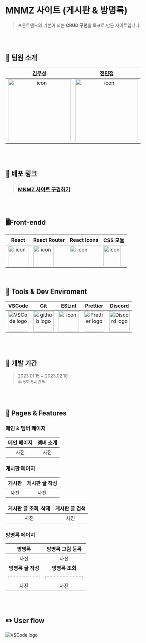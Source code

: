 # MNMZ 사이트 (게시판 & 방명록)

> 프론트엔드의 기본이 되는 **CRUD 구현**을 목표로 만든 사이트입니다.

<br>
<br>

## 💼 팀원 소개

|                                                                                                                                                                                                                                                                                                                                                                                                                                                                                                                                                                                                                                                                                                                                                                                                                                                                                                                                                                         [김무성](https://github.com/lapmu)                                                                                                                                                                                                                                                                                                                                                                                                                                                                                                                                                                                                                                                                                                                                                                                                                                                                                                                                                                         |                                                                                                                                                                                                                                                                                                                                                                                                                                                                                                                                                                                                                                                                                                                                                                                                                                                                                                                                                                        [전민정](https://github.com/dding-v)                                                                                                                                                                                                                                                                                                                                                                                                                                                                                                                                                                                                                                                                                                                                                                                                                                                                                                                                                                        |
| :--------------------------------------------------------------------------------------------------------------------------------------------------------------------------------------------------------------------------------------------------------------------------------------------------------------------------------------------------------------------------------------------------------------------------------------------------------------------------------------------------------------------------------------------------------------------------------------------------------------------------------------------------------------------------------------------------------------------------------------------------------------------------------------------------------------------------------------------------------------------------------------------------------------------------------------------------------------------------------------------------------------------------------------------------------------------------------------------------------------------------------------------------------------------------------------------------------------------------------------------------------------------------------------------------------------------------------------------------------------------------------------------------------------------------------------------------------------------------------------------------------------------------------------------------------------------------------------------------------------------------------------------------------------------------------------------------------------------------------------------------------------------------------------------------------------------------------------------------------------------------------------------------------------------------------------------------------------------------------: | :--------------------------------------------------------------------------------------------------------------------------------------------------------------------------------------------------------------------------------------------------------------------------------------------------------------------------------------------------------------------------------------------------------------------------------------------------------------------------------------------------------------------------------------------------------------------------------------------------------------------------------------------------------------------------------------------------------------------------------------------------------------------------------------------------------------------------------------------------------------------------------------------------------------------------------------------------------------------------------------------------------------------------------------------------------------------------------------------------------------------------------------------------------------------------------------------------------------------------------------------------------------------------------------------------------------------------------------------------------------------------------------------------------------------------------------------------------------------------------------------------------------------------------------------------------------------------------------------------------------------------------------------------------------------------------------------------------------------------------------------------------------------------------------------------------------------------------------------------------------------------------------------------------------------------------------------------------------------------------: |
| <div style="display: flex; align-items: flex-start;"><img src="https://lh3.googleusercontent.com/fife/AMPSemfd8kRPd5JtESckzxdwKg0Dd2a4reC0V7uPcB-DrdgP7kzgApAC9ceo4RgtszRTgcH_oRQrnJrq79Cb6HFR3mM9EnuXaKIkMNRoNVy6DHdCR84aWXMZBryQdRdIrk_c0VW7Z9oqfX5vK4qHrm0UwS2F9l0ilY5W8DE0018lMcmV9JouFGxFlUA_PGRMuohIFlyIVEx0RSZb9pbnYdaRo4BjqajNYIAo9RGkA9nJ2jgcpy40YW9JhrVvtaO2CpK5VK0V61mD6inc2tKQTTnSSP-o_QRkr1ZPf-b0VzJeWUAqqkPbC8k64N5BtcmT0sXIUr7iMi-szeus5aGbS-eJQBvXB1gyDk4_eRUtx-LGS923S5TvHBwtWynNEVJnvPQ5wpbs4ug1pQxF9-J1RTPdWUHJOuW1fid_0vHFenieGeb7TfjKHKqrG0BIvrnNGk0yWFJjH2T4disnFJ_t7STeKl0A0QQhBuUZLYM1JfGDpPKCHEdhOqDjRLBH3hQzyzV6jjKkpQJ2NxAA3qoRQ-MGe2o4VN6up31mm-jKBkna9QdL_WYV7UMByHhLibeGp2MKwyzXDUk4_N_rkbGrLHNtBoo5wHX0urZPQNx6M1rMaFyV3AxazJP5mObSWx5YlJBjjSGoDaILraKOGpxLH3h9fXhygoFJvU_q1F3IWbPiyqJhnIlzqN56NaBTEHtOty1ciwL95ncF-Pb1P6G_hruFN_Ts2Js_XiA-as2d3WSB3kmXr4aARb7hOGStUD46MS58EDWyp48OXftNU4mBYBi44AoEapV3bc3DUhp-4bEsrYlnmOHb8sGF8TCn3_l38MmbNHriuV5zAB_yPsvr4Ymo2IhCKD4u7dwaGJnZP79Al2AqhpYol4RTdP03tkHFOc4uNbiw6_CSnpsDQXBl3w3IBBqttHvrl9htvIWEqTko4gkenSx-1Me-BTHcvn10BGDeKHc0uHrjIQ5FvcXrfuKu7D9x90zpxOHDhtH9pWUPZvEGv0NAwa7KicUw2KpqFtrUMN2es__QatK-b9D_1_nl3z7hAjjNGyZa1c3pUBkSdxBs8WhNHmRCSLsPnAVDUCbKlsSR1QiWX59a2DX7HVCfpAeqyghZ58dHAEK84ZJNtu2SrpfmbfdBdo3TGDQhy1MSPKYZ5-lFvC4c558dhgQLRBxm6EKzDjpMGbNmnqFmLOUzkELId_ydWmb_jiaVc600KIt9XSbxIrwLxhuJYZwocwk77rQ8HOga_D0nMfM-Fx7Fk4u3QBT0_Xvo2hG8FME2rgbB3x_5cbJniJirifjgGweTFfhvQlWX2Ez0lZMi7iP-DKr_6ckkL5GbysJB-b7aUzZ05cB9KW3cufKEwnMxByiGwUvMjsLw1V6n1R_aiugLeIMGVJfB3IX-9scdL1qMIWcnwgJfslhnYS6Ute6WxpdMfD65yhwLVJgkvdSNb3ozYiG5aZxLalfhUZh7EwupFEqyrBoBWaXQjMsKjrBVS03gOvCeqI34JNagagyf5sOA5N1vqSu3KeH9O3Qo5xCkHw2CDp_v1nFRd4trTgg7PoAZg-pc9YML-eMw-R7R-24SppqDNntC9LfURs9lNFG17KpfIqbVQmjEohjUHVe3TQjLkIzc6X4USrB51LHvsEWBm77cF9d2679LXMxnVJDvYObIh15Aknyp6fN45H70PFrlgHaoEnp2RXJgE80EakX9VJR9KfUj8-hLnikrI8HWQ-glgq5nyqbvIA=w2405-h1320" alt="icon" width="200" height="200" /></div> | <div style="display: flex; align-items: flex-start;"><img src="https://lh3.googleusercontent.com/fife/AMPSemd3MThSQawS1Hw4CTJWYiIumFnMqiJgnLNUVe-gSZkmiD1qIfJ4pksMKROJHsWOf9lKrmOEXGO906Y1faF83l8Fi16PQ98Sj5YyfLK5FZMqr6YIcYwJdTXKQyhWtiN6sr8J1lUqvQgXQsXAggwYKzu3IR4R5p5oe3pi9R58gKM86ZL5BG6TaVdWZLiMOX9skaa5ITET7ys8iwRdgbGhqAQHfkpzIyHqkBVbAEAYDvtf7kUtw1PoGTZONMYxfAu6RzCeEGHXC6Iv9kbauQfmG1xqJ0IKV2VKI9QXkg1ToMji-Ub4-0UIgeCUrs-G4b6cRRe7WvAyMnfmBnHuiabFMusE9bLrZtUIvankGIq09ZPWq7uIkLZ9gEmQyoBkmDQ8KC4crVkKMATobFJBq4Zp8PuuIV9U9Zh2WY-qYdkf1786hkNMNEixQm-FLnosVCm529jNR7m8v0ulJvizivRb0XFaouQop3jnGWyD2N_bsoKQdEMHTiohAdtuOlChpJo1azZwH5_DwQBmPUxBJy8giuZX_UsbycNWKpdLBMUi6oLqj2kL-AIk3CO6uEEjl-HG2NWbR0gsBfCPaE8-ML5-_h1G-8QutvaiC46KvWjojZJAFDJDIUEehiHP2ji_7RYv7U550Q1GUa2ZNbMpmpyWrIO6OItFnY3RPc-l5owd3UY_JgpLHBhpkrXsDcdJTciHDsYb2xlsGtZjlfeDGWR17EHqKYJwCL_Pp7k7chWWQ_7uOab3lr_c87jXe9EUJchc2_8HeDEwo3MnmJNpVLJTYz3ZzC0GAuvH1rpzo8_wdyKAiKAcYY3OnoKv2GXsACzlTQz7JLoKqU-bhtpAV7cYel-kgYOuegx1eJtKJ3e__FWUuEEYdPyaC-25HNZy9x7g5Qgq_sRZHZSF2RSGPcpm97cL7Vj0J-WonpcX7PTswgIYt1KguKfgx9oSbuTBWRSv_pLvHwYnfGFm6vCVN7i07XY_4Jx0uptmyHvqmcxHvrN7ZKl1u_9YcTZEgC7fe8daxxFxTR7rtT_CU3Q3m-GuJRHKOO7RPMQRnWbd4HU8kOfII1bYGlqB7xETUtJ6enqcZWb8Hk_PbNIkmr-C-Cjkr_z0NB1XPBtChkg3YoB6EOxTF9kptfl4gwGqwoawDZErmFS2aTpAxrZ6beDC3lFu4b_yZXgtlulyT249vQI7yWElnUwY-GoynP8WBWvxgKIJvP9a_shAp_c0FQIO4GfHKGeyxBiRJKxFJJYbm2MEGbH0qlkz_23mS09oQze3m4ecd8nHYp07vOWKOAKhoXXpRnXLsEKLOgT6EF_D0JjrlqX7TOjaDRZnHjAPFRFCITLPDOXpClotJseYHMXIoRg7yUv4yOaN62W0BisuEA41RPTsvHI906EdeAoi9TJU_09xkJU9B_bMDqQ_CytCzTuuTz8bf3mn6QQWDx2NkcsXFdzSu1k9G6XOK_fBRjYCrcNqKbSyyhg1KNsU1XAYmAsV6-3A_O8jNhpy0Npbx-XG2869mbM7KHZ2K16qIHd6263B1SUdAzEq4GuymudGilCvc1Bs1ixnwXgDnUBx-Tr4C82lb6mbKrZ6QyFvYyhXew2x-v8KghEh7spz31862jPr81rwRFrAh1XaYewsVoVY3nMxttFetcKhZ_VgOBsZNBFcPLvo6yvusAzjfMP0KOAYbhNNQdcMhHgEXqMdWIiN70FWPSG9WdMkUDmUkSoojeAmZkqgZ99zwcgT9Q=w1985-h1320" alt="icon" width="200" height="200" /></div> |

<br>
<br>

## 🔎 배포 링크

> ### [MNMZ 사이트 구경하기](https://lapmu.github.io/toy_board/)

<br>
<br>

## 🖥Front-endd

|                                                                              React                                                                               |                                                                                                                                         React Router                                                                                                                                          |                                                                                                                                                                   React Icons                                                                                                                                                                   |                                                                                                     CSS 모듈                                                                                                      |
| :--------------------------------------------------------------------------------------------------------------------------------------------------------------: | :-------------------------------------------------------------------------------------------------------------------------------------------------------------------------------------------------------------------------------------------------------------------------------------------: | :---------------------------------------------------------------------------------------------------------------------------------------------------------------------------------------------------------------------------------------------------------------------------------------------------------------------------------------------: | :---------------------------------------------------------------------------------------------------------------------------------------------------------------------------------------------------------------: |
| <div style="display: flex; align-items: flex-start;"><img src="https://techstack-generator.vercel.app/react-icon.svg" alt="icon" width="65" height="65" /></div> | <div style="display: flex; align-items: flex-start;"><img src="https://camo.githubusercontent.com/e8906557a588be2b18a5b24ac7b9bd8353612f4da9f3766251b1c49223e3c629/68747470733a2f2f63646e2e73696d706c6569636f6e732e6f72672f7265616374726f75746572" alt="icon" width="65" height="65" /></div> | <div style="display: flex; align-items: flex-start;"><img src="https://camo.githubusercontent.com/48d099290b4cb2d7937bcd96e8497cf1845b54a810a6432c70cf944b60b40c77/68747470733a2f2f7261776769742e636f6d2f676f72616e67616a69632f72656163742d69636f6e732f6d61737465722f72656163742d69636f6e732e737667" alt="icon" width="65" height="65" /></div> | <div style="display: flex; align-items: flex-start;"><img src="https://user-images.githubusercontent.com/111227745/210204643-4c3d065c-59ec-481d-ac13-cea795730835.png" alt="icon" width="55" height="65" /></div> |

<br>

## 🔧 Tools & Dev Enviroment

|                                                                                           VSCode                                                                                           |                                                     Git                                                     |                                                                                                                                                           ESLint                                                                                                                                                            |                                                                                                                                  Prettier                                                                                                                                   |                                                                                       Discord                                                                                        |
| :----------------------------------------------------------------------------------------------------------------------------------------------------------------------------------------: | :---------------------------------------------------------------------------------------------------------: | :-------------------------------------------------------------------------------------------------------------------------------------------------------------------------------------------------------------------------------------------------------------------------------------------------------------------------: | :-------------------------------------------------------------------------------------------------------------------------------------------------------------------------------------------------------------------------------------------------------------------------: | :----------------------------------------------------------------------------------------------------------------------------------------------------------------------------------: |
| <img alt="VSCode logo" src="https://upload.wikimedia.org/wikipedia/commons/thumb/9/9a/Visual_Studio_Code_1.35_icon.svg/512px-Visual_Studio_Code_1.35_icon.svg.png" width="65" height="65"> | <img alt="github logo" src="https://techstack-generator.vercel.app/github-icon.svg" width="65" height="65"> | <div style="display: flex; align-items: flex-start;"><img src="https://camo.githubusercontent.com/e7eb6839f0d42fffcd7435133609f4fe6a2cad787439321d809c273d66ac4c77/68747470733a2f2f74656368737461636b2d67656e657261746f722e76657263656c2e6170702f65736c696e742d69636f6e2e737667" alt="icon" width="65" height="65" /></div> | <img alt="Prettier logo" src="https://camo.githubusercontent.com/82935f72bd8f7a84991ceeb91cba325f0ae3b00f7fb2af42da60a81d3ff631b4/68747470733a2f2f74656368737461636b2d67656e657261746f722e76657263656c2e6170702f70726574746965722d69636f6e2e737667" width="65" height="65"> | <img alt="Discord logo" src="https://assets-global.website-files.com/6257adef93867e50d84d30e2/62595384e89d1d54d704ece7_3437c10597c1526c3dbd98c737c2bcae.svg" height="65" width="65"> |

<br>
<br>

## 📅 개발 기간

> 2023.01.15 ~ 2023.02.10  
> 주 5회 5시간씩

<br>
<br>

## 🌟 Pages & Features

### 메인 & 멤버 페이지

| **메인 페이지** | **멤버 소개** |
| :-------------: | :-----------: |
|      사진       |     사진      |

### 게시판 페이지

| **게시판** | **게시판 글 작성** |
| :--------: | :----------------: |
|    사진    |        사진        |

| **게시판 글 조회, 삭제** | **게시판 글 검색** |
| :----------------------: | :----------------: |
|           사진           |        사진        |

### 방명록 페이지

|     **방명록**     | **방명록 그림 등록** |
| :----------------: | :------------------: |
|        사진        |         사진         |
| **방명록 글 작성** |   **방명록 조회**    |
|    :---------:     |    :-----------:     |
|        사진        |         사진         |

<br>
<br>

## ✏️ User flow

<img alt="VSCode logo" src="https://lh3.googleusercontent.com/fife/AMPSemdoNzJxG8hobLN3W5q2hKmqm32-iQ30jnEWWQv6Xm3HT_zZp1C3zv9OWNCzSaxvBPI1hUI_PnfH5iBBIXbkoQbRPQQqJyfr4nUD_a3uwTBViGP09FN8YDNZ0yONQvjdK-jYO3gM7SSx-pv_BsPAFla5jhyp6sacrjXTduOSeZ_3LiEstSJhNqmgbEwMH8iJSUsDmy0WVvO-kwm7qAFD8D64n6NidWap2qPdEDvm6dEtuR1qeMRGMavP-o9Jm9AD2_ozDUu79Rf420qC_-usZVNqWwMn2pG0ZG5tQ9oYdL-1kBWWeY17X3cTkJ0jp1qfqP-TaewH7pvn1yI51ra8ZTUlwvrd9FrhyoTqw-zKKfN0VO9_CttSxah_aS7Q9t95i5jiQF_9KvdTyGyOMk-5LVOsel6dHKWhEXZiX3r_TwDGThV0EFoizYpwMO5vwMr7e6NODJWXSmtx5mUKX4iz1scKwdrftmfU5KbIHYHV3DytW4iaapTerpBdyK5V2za8rEvJbd5j1TmwDeTOTDm2ypSr0G8U_8jcMEq9TL_mIkmOiF8YbXDWcvoYwE1Lh1NeMScC1iXp1S6wgxSZRZdy7qCDCDxUwgRO4_0wt4u7Z1kCXMlRKnynBEcmLo_TaqGjc2HQ15LUodMi1BKVHDspq1wr-OWc_j_rvmjyVtG6YN2yJL7hB23hIqSvUlHDyg8pqpg5_4Et0DVimNeG74gg6yWpSR8ueHiYSkuuiWki-t5K-TT5CfNuyXjvnO1t90ih_jg5aJCmDJSO8ckUgWUZUrnAR1NzU3oi8NVSH9fABPd77MvbMF-_9qoomL_AjRRpvEErLRp-UkaDy0c9CoB8AfgdXLGGgjpgTOJ751uWdA7i1i_QN668RE2eRHwML3I6Fkhl7dgVk_Jh40fUSBvpcsd_968d4EOxR8jgkxTHZB7Hh3Tkr96ixzHNFRLtNw9Is60RCUuUpdhFNBXZJP4KtMJ9BrMAM9CJzkeRHvdGpg9MzbmfyK_WOni2u-k1pPFXFTzJjeh9uoGgF0wDr8SqCMg844rc9kys1ghkFTwXbkPaDFAsya3xhaBsZcjo-IJvBzfKByG_48eqJ5nUJ0rf1FVj0FjFTfCIuHyS-7WIwEi3BFKn4-aXwOU3NclwBRa5l9d7s8iwEKUe2m7QWJLh0H6mvbArhViR7fOMVeJPUPfv1_R61Ajq5MZ1f9vXNw=w2405-h1320" >

<br>
